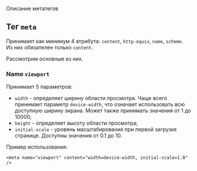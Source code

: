 Описание метатегов

## Тег `meta`

Принимает как минимум 4 атрибута: `content`, `http-equiv`, `name`, `scheme`.<br>
Из них обязателен только `content`.

Рассмотрим основные из них.

### Name `viewport`

Принимает 5 параметров:

- `width` - определяет ширину области просмотра. Чаще всего принимает параметр `device-width`, что означает использовать всю доступную ширину экрана. Может также принимать значения от 1 до 10000;
- `height` - определяет высоту области просмотра;
- `initial-scale` - уровень масштабирования при первой загрузке странице. Доступны значения от 0.1 до 10.

Пример использования:

    <meta name="viewport" content="width=device-width, initial-scale=1.0" />
